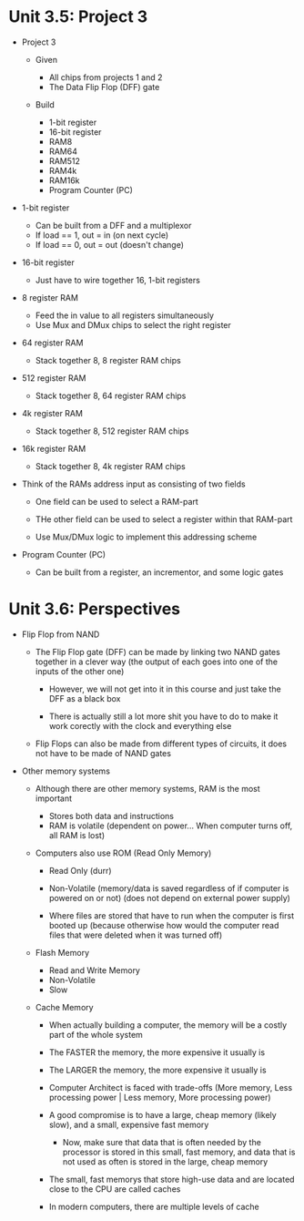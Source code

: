 # Unit 3.5: Project 3 


* Project 3

	- Given
		- All chips from projects 1 and 2
		- The Data Flip Flop (DFF) gate



	- Build 
		- 1-bit register
		- 16-bit register
		- RAM8
		- RAM64
		- RAM512
		- RAM4k
		- RAM16k
		- Program Counter (PC)




* 1-bit register 
	- Can be built from a DFF and a multiplexor 
	- If load == 1, out = in (on next cycle)
	- If load == 0, out = out (doesn't change)




* 16-bit register
	- Just have to wire together 16, 1-bit registers



* 8 register RAM
	- Feed the in value to all registers simultaneously
	- Use Mux and DMux chips to select the right register



* 64 register RAM
	- Stack together 8, 8 register RAM chips


* 512 register RAM
	- Stack together 8, 64 register RAM chips


* 4k register RAM
	- Stack together 8, 512 register RAM chips


* 16k register RAM
	- Stack together 8, 4k register RAM chips


* Think of the RAMs address input as consisting of two fields 
	- One field can be used to select a RAM-part	
	- THe other field can be used to select a register within that RAM-part

	- Use Mux/DMux logic to implement this addressing scheme 



* Program Counter (PC)

	- Can be built from a register, an incrementor, and some logic gates




# Unit 3.6: Perspectives

* Flip Flop from NAND

	- The Flip Flop gate (DFF) can be made by linking two NAND gates together in a clever way (the output of each goes into one of
	  the inputs of the other one)

		- However, we will not get into it in this course and just take the DFF as a black box 

		- There is actually still a lot more shit you have to do to make it work corectly with the clock and everything else


	- Flip Flops can also be made from different types of circuits, it does not have to be made of NAND gates




* Other memory systems

	- Although there are other memory systems, RAM is the most important

		- Stores both data and instructions
		- RAM is volatile (dependent on power... When computer turns off, all RAM is lost)

	- Computers also use ROM (Read Only Memory)
		- Read Only (durr)
		- Non-Volatile (memory/data is saved regardless of if computer is powered on or not) (does not depend on external power
		  supply)

		- Where files are stored that have to run when the computer is first booted up (because otherwise how would the
		  computer read files that were deleted when it was turned off)


	- Flash Memory
		- Read and Write Memory
		- Non-Volatile 
		- Slow


	- Cache Memory
		- When actually building a computer, the memory will be a costly part of the whole system
		- The FASTER the memory, the more expensive it usually is 
		- The LARGER the memory, the more expensive it usually is 

		- Computer Architect is faced with trade-offs (More memory, Less processing power | Less memory, More processing power)

		- A good compromise is to have a large, cheap memory (likely slow), and a small, expensive fast memory
			- Now, make sure that data that is often needed by the processor is stored in this small, fast memory, and data
			  that is not used as often is stored in the large, cheap memory

		- The small, fast memorys that store high-use data and are located close to the CPU are called caches 

		- In modern computers, there are multiple levels of cache 








